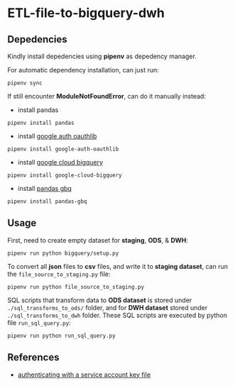 # ETL-file-to-bigquery-dwh

## Depedencies

Kindly install depedencies using **pipenv** as depedency manager.

For automatic dependency installation, can just run:
```
pipenv sync
```

If still encounter **ModuleNotFoundError**, can do it manually instead:

- install pandas
```
pipenv install pandas
```

- install [google auth oauthlib](https://cloud.google.com/docs/authentication/end-user)
```
pipenv install google-auth-oauthlib
```

- install [google cloud bigquery](https://cloud.google.com/bigquery/docs/reference/libraries#client-libraries-install-python)
```
pipenv install google-cloud-bigquery
```

- install [pandas gbq](https://pandas-gbq.readthedocs.io/en/latest/install.html)
```
pipenv install pandas-gbq
```

## Usage

First, need to create empty dataset for **staging**, **ODS**, & **DWH**:
```
pipenv run python bigquery/setup.py
```

To convert all **json** files to **csv** files, and write it to **staging dataset**, can run the `file_source_to_staging.py` file:
```
pipenv run python file_source_to_staging.py
```

SQL scripts that transform data to **ODS dataset** is stored under `./sql_transforms_to_ods/` folder, and for **DWH dataset** stored under `./sql_transforms_to_dwh` folder. These SQL scripts are executed by python file `run_sql_query.py`:
```
pipenv run python run_sql_query.py
```

## References
- [authenticating with a service account key file](https://cloud.google.com/bigquery/docs/authentication/service-account-file)